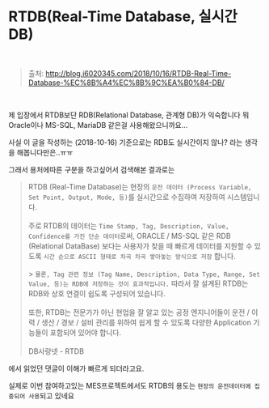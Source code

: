 # RTDB(Real-Time Database, 실시간 DB)

<br/>

> 출처: http://blog.i6020345.com/2018/10/16/RTDB-Real-Time-Database-%EC%8B%A4%EC%8B%9C%EA%B0%84-DB/

<br/>

제 입장에서 RTDB보단 RDB(Relational Database, 관계형 DB)가 익숙합니다 뭐 Oracle이나 MS-SQL, MariaDB 같은걸 사용해왔으니까요…

사실 이 글을 작성하는 (2018-10-16) 기준으로는 RDB도 실시간이지 않나? 라는 생각을 해봅니다만은..ㅠㅠ

그래서 용처에따른 구분을 하고싶어서 검색해본 결과로는

> RTDB (Real-Time Database)는 현장의 `운전 데이터 (Process Variable, Set Point, Output, Mode, 등)`를 실시간으로 수집하여 저장하여 시스템입니다.<br/><br/>
> 주로 RTDB의 데이터는 `Time Stamp, Tag, Description, Value, Confidence를 가진 단순 데이터`로써, ORACLE / MS-SQL 같은 RDB (Relational DataBase) 보다는
> 사용자가 찾을 때 빠르게 데이터를 지원할 수 있도록 `시간 순으로 ASCII 형태로 차곡 차곡 쌓아놓는 방식으로 저장` 합니다.<br/><br/> > `물론, Tag 관련 정보 (Tag Name, Description, Data Type, Range, Set Value, 등)는 RDB에 저장하는 것이 효과적입니다.`
> 따라서 잘 설계된 RTDB는 RDB와 상호 연결이 쉽도록 구성되어 있습니다.<br/><br/>
> 또한, RTDB는 전문가가 아닌 현업을 잘 알고 있는 공정 엔지니어들이 운전 / 이력 / 생산 / 경보 / 설비 관리를 위하여 쉽게 할 수 있도록
> 다양한 Application 기능들이 포함되어 있어야 합니다.<br/><br/>
> DB사랑넷 - RTDB

에서 읽었던 댓글이 이해가 빠르게 되더라고요.

실제로 이번 참여하고있는 MES프로젝트에서도 RTDB의 용도는 `현장의 운전데이터에 집중되어 사용`되고 있네요
